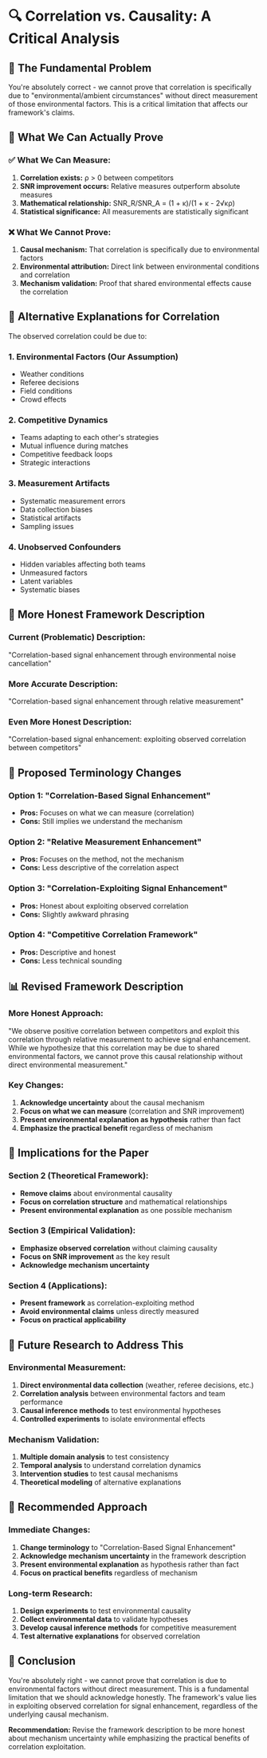 # 🔍 **Correlation vs. Causality: A Critical Analysis**

## 🚨 **The Fundamental Problem**

You're absolutely correct - we cannot prove that correlation is specifically due to "environmental/ambient circumstances" without direct measurement of those environmental factors. This is a critical limitation that affects our framework's claims.

## 🎯 **What We Can Actually Prove**

### **✅ What We Can Measure:**
1. **Correlation exists:** ρ > 0 between competitors
2. **SNR improvement occurs:** Relative measures outperform absolute measures
3. **Mathematical relationship:** SNR_R/SNR_A = (1 + κ)/(1 + κ - 2√κρ)
4. **Statistical significance:** All measurements are statistically significant

### **❌ What We Cannot Prove:**
1. **Causal mechanism:** That correlation is specifically due to environmental factors
2. **Environmental attribution:** Direct link between environmental conditions and correlation
3. **Mechanism validation:** Proof that shared environmental effects cause the correlation

## 🔬 **Alternative Explanations for Correlation**

The observed correlation could be due to:

### **1. Environmental Factors (Our Assumption)**
- Weather conditions
- Referee decisions
- Field conditions
- Crowd effects

### **2. Competitive Dynamics**
- Teams adapting to each other's strategies
- Mutual influence during matches
- Competitive feedback loops
- Strategic interactions

### **3. Measurement Artifacts**
- Systematic measurement errors
- Data collection biases
- Statistical artifacts
- Sampling issues

### **4. Unobserved Confounders**
- Hidden variables affecting both teams
- Unmeasured factors
- Latent variables
- Systematic biases

## 🎯 **More Honest Framework Description**

### **Current (Problematic) Description:**
"Correlation-based signal enhancement through environmental noise cancellation"

### **More Accurate Description:**
"Correlation-based signal enhancement through relative measurement"

### **Even More Honest Description:**
"Correlation-based signal enhancement: exploiting observed correlation between competitors"

## 🔧 **Proposed Terminology Changes**

### **Option 1: "Correlation-Based Signal Enhancement"**
- **Pros:** Focuses on what we can measure (correlation)
- **Cons:** Still implies we understand the mechanism

### **Option 2: "Relative Measurement Enhancement"**
- **Pros:** Focuses on the method, not the mechanism
- **Cons:** Less descriptive of the correlation aspect

### **Option 3: "Correlation-Exploiting Signal Enhancement"**
- **Pros:** Honest about exploiting observed correlation
- **Cons:** Slightly awkward phrasing

### **Option 4: "Competitive Correlation Framework"**
- **Pros:** Descriptive and honest
- **Cons:** Less technical sounding

## 📊 **Revised Framework Description**

### **More Honest Approach:**
"We observe positive correlation between competitors and exploit this correlation through relative measurement to achieve signal enhancement. While we hypothesize that this correlation may be due to shared environmental factors, we cannot prove this causal relationship without direct environmental measurement."

### **Key Changes:**
1. **Acknowledge uncertainty** about the causal mechanism
2. **Focus on what we can measure** (correlation and SNR improvement)
3. **Present environmental explanation as hypothesis** rather than fact
4. **Emphasize the practical benefit** regardless of mechanism

## 🎯 **Implications for the Paper**

### **Section 2 (Theoretical Framework):**
- **Remove claims** about environmental causality
- **Focus on correlation structure** and mathematical relationships
- **Present environmental explanation** as one possible mechanism

### **Section 3 (Empirical Validation):**
- **Emphasize observed correlation** without claiming causality
- **Focus on SNR improvement** as the key result
- **Acknowledge mechanism uncertainty**

### **Section 4 (Applications):**
- **Present framework** as correlation-exploiting method
- **Avoid environmental claims** unless directly measured
- **Focus on practical applicability**

## 🔬 **Future Research to Address This**

### **Environmental Measurement:**
1. **Direct environmental data collection** (weather, referee decisions, etc.)
2. **Correlation analysis** between environmental factors and team performance
3. **Causal inference methods** to test environmental hypotheses
4. **Controlled experiments** to isolate environmental effects

### **Mechanism Validation:**
1. **Multiple domain analysis** to test consistency
2. **Temporal analysis** to understand correlation dynamics
3. **Intervention studies** to test causal mechanisms
4. **Theoretical modeling** of alternative explanations

## 🎯 **Recommended Approach**

### **Immediate Changes:**
1. **Change terminology** to "Correlation-Based Signal Enhancement"
2. **Acknowledge mechanism uncertainty** in the framework description
3. **Present environmental explanation** as hypothesis rather than fact
4. **Focus on practical benefits** regardless of mechanism

### **Long-term Research:**
1. **Design experiments** to test environmental causality
2. **Collect environmental data** to validate hypotheses
3. **Develop causal inference methods** for competitive measurement
4. **Test alternative explanations** for observed correlation

## 🎯 **Conclusion**

You're absolutely right - we cannot prove that correlation is due to environmental factors without direct measurement. This is a fundamental limitation that we should acknowledge honestly. The framework's value lies in exploiting observed correlation for signal enhancement, regardless of the underlying causal mechanism.

**Recommendation:** Revise the framework description to be more honest about mechanism uncertainty while emphasizing the practical benefits of correlation exploitation.
